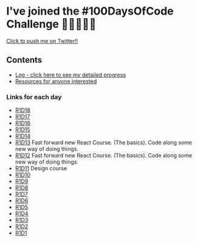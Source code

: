 # I've joined the #100DaysOfCode Challenge 💪🏼🔥💪🏼

[Click to push me on Twitter!!](https://twitter.com/peterDev_)

## Contents

- [Log - click here to see my detailed progress](r1-log.md)
- [Resources for anyone interested](resources.md)

### Links for each day

- [R1D18](https://github.com/PeterDevLATAM/money-ledger/tree/8ada3481ad9f7ae188362614cdf48973e7d93d2e)
- [R1D17](https://github.com/PeterDevLATAM/money-ledger/tree/8e5f1c9d98f1811b7014aa90c05953f5cef3c31a)
- [R1D16](https://github.com/PeterDevLATAM/recpie-directory/tree/b348d6292d4617c6103473e7349cb7c4f11d9e4f)
- [R1D15](https://github.com/PeterDevLATAM/recpie-directory/tree/66a74b9df960cc5e04d873748a80d45edebb6ae1)
- [R1D14](https://github.com/PeterDevLATAM/memory-cards/tree/532cfbcee75613a0270c50aabbd4996dac6d2bfa)
- [R1D13]() 
  Fast forward new React Course. (The basics). Code along some new way of doing things.
- [R1D12]() 
  Fast forward new React Course. (The basics). Code along some new way of doing things.
- [R1D11]() Design course
- [R1D10](https://github.com/PeterDevLATAM/crown-clothing-v2/tree/cbf5dd5368d615c5d3342e8f5e51db5846d40afd)
- [R1D9](https://github.com/PeterDevLATAM/crown-clothing-v2/tree/a98276c31d27b0077734eba5f50a38b2983ca0b6)
- [R1D8](https://github.com/PeterDevLATAM/crown-clothing-v2/tree/229ee8824f059b814203d06f34ce3af1326f66ed)
- [R1D7](https://github.com/PeterDevLATAM/crown-clothing-v2/tree/08d9cc73259af33c2c303149c134ace0d663622f)
- [R1D6](https://github.com/PeterDevLATAM/crown-clothing-v2/tree/5f17c3cca57e07aa12d34a66f74ee0c807556da2)
- [R1D5](https://github.com/PeterDevLATAM/crwn-clothing/tree/5e1af6270ba91ba13867e598d6b5f4493afeac2c)
- [R1D4](https://github.com/PeterDevLATAM/crwn-clothing/tree/41476cee4be99616efe6be285caeca79b47d3f92)
- [R1D3](https://github.com/PeterDevLATAM/crwn-clothing/tree/63bb6cc4045b334d1ea3b56d5f4d85569a6e0447)
- [R1D2](https://github.com/PeterDevLATAM/crwn-clothing)
- [R1D1](https://github.com/PeterDevLATAM/ZTM_React-Basis/tree/86196be053dd0ae44859c42cf87a3be2f9ee9a66)